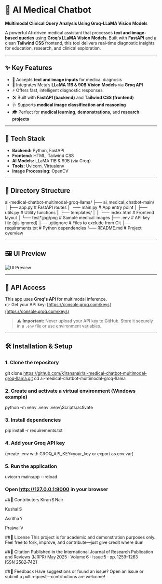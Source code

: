 # 🧠 AI Medical Chatbot  
**Multimodal Clinical Query Analysis Using Groq-LLaMA Vision Models**

A powerful AI-driven medical assistant that processes **text and image-based queries** using **Groq’s LLaMA Vision Models**. Built with **FastAPI** and a clean **Tailwind CSS** frontend, this tool delivers real-time diagnostic insights for education, research, and clinical exploration.

---

## ✨ Key Features

- 📝 Accepts **text and image inputs** for medical diagnosis  
- 🤖 Integrates Meta’s **LLaMA 11B & 90B Vision Models** via **Groq API**  
- ⚡ Offers fast, intelligent diagnostic responses  
- 🛠 Built with **FastAPI (backend)** and **Tailwind CSS (frontend)**  
- 🩺 Supports **medical image classification and reasoning**  
- 🎓 Perfect for **medical learning**, **demonstrations**, and **research projects**

---

## 🧰 Tech Stack

- **Backend:** Python, FastAPI  
- **Frontend:** HTML, Tailwind CSS  
- **AI Models:** LLaMA 11B & 90B (via Groq)  
- **Tools:** Uvicorn, Virtualenv  
- **Image Processing:** OpenCV

---

## 📁 Directory Structure
ai-medical-chatbot-multimodal-groq-llama/
├── ai_medical_chatbot-main/
│ ├── app.py # FastAPI routes
│ ├── main.py # App entry point
│ ├── utils.py # Utility functions
│ ├── templates/
│ │ └── index.html # Frontend layout
│ └── test*.jpg/png # Sample medical images
├── .env # API key file (git-ignored)
├── .gitignore # Files to exclude from Git
├── requirements.txt # Python dependencies
└── README.md # Project overview


---

## 🖼 UI Preview

![UI Preview](https://github.com/user-attachments/assets/84dc400a-9f9d-4a15-83c3-b76faf4a7d83)

---

## 🔐 API Access

This app uses **Groq's API** for multimodal inference.  
👉 Get your API key: [https://console.groq.com/keys](https://console.groq.com/keys)

> ⚠️ **Important:** Never upload your API key to GitHub. Store it securely in a `.env` file or use environment variables.

---

## 🛠 Installation & Setup

### 1. Clone the repository
git clone https://github.com/k1ransnair/ai-medical-chatbot-multimodal-groq-llama.git
cd ai-medical-chatbot-multimodal-groq-llama

### 2. Create and activate a virtual environment (Windows example)
python -m venv .venv
.venv\Scripts\activate

### 3. Install dependencies
pip install -r requirements.txt

### 4. Add your Groq API key
(create .env with GROQ_API_KEY=your_key or export as env var)

### 5. Run the application
uvicorn main:app --reload
### Open http://127.0.0.1:8000 in your browser

##👥 Contributors
Kiran S Nair

Kushal S

Asritha Y

Prajwal V

##📄 License
This project is for academic and demonstration purposes only.
Feel free to fork, improve, and contribute—just give credit where due!

##📰 Citation
Published in the International Journal of Research Publication and Reviews (IJRPR)
May 2025 · Volume 6 · Issue 5 · pp. 1259–1263
ISSN 2582‑7421

##💬 Feedback
Have suggestions or found an issue?
Open an issue or submit a pull request—contributions are welcome!